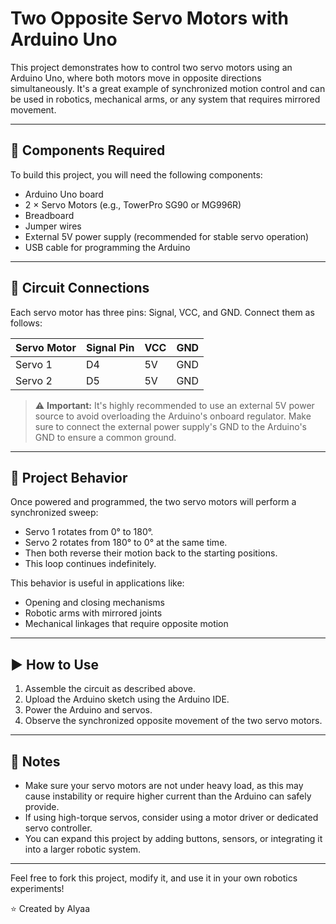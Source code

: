# Two Opposite Servo Motors with Arduino Uno

This project demonstrates how to control two servo motors using an Arduino Uno, where both motors move in opposite directions simultaneously. It's a great example of synchronized motion control and can be used in robotics, mechanical arms, or any system that requires mirrored movement.

---

## 🧰 Components Required

To build this project, you will need the following components:

- Arduino Uno board  
- 2 × Servo Motors (e.g., TowerPro SG90 or MG996R)  
- Breadboard  
- Jumper wires  
- External 5V power supply (recommended for stable servo operation)  
- USB cable for programming the Arduino

---

## 🔌 Circuit Connections

Each servo motor has three pins: Signal, VCC, and GND. Connect them as follows:

| Servo Motor | Signal Pin | VCC | GND |
|-------------|------------|-----|-----|
| Servo 1     | D4         | 5V  | GND |
| Servo 2     | D5         | 5V  | GND |

> ⚠️ **Important:** It's highly recommended to use an external 5V power source to avoid overloading the Arduino's onboard regulator. Make sure to connect the external power supply's GND to the Arduino's GND to ensure a common ground.

---

## 🎯 Project Behavior

Once powered and programmed, the two servo motors will perform a synchronized sweep:

- Servo 1 rotates from 0° to 180°.
- Servo 2 rotates from 180° to 0° at the same time.
- Then both reverse their motion back to the starting positions.
- This loop continues indefinitely.

This behavior is useful in applications like:

- Opening and closing mechanisms  
- Robotic arms with mirrored joints  
- Mechanical linkages that require opposite motion

---

## ▶️ How to Use

1. Assemble the circuit as described above.
2. Upload the Arduino sketch using the Arduino IDE.
3. Power the Arduino and servos.
4. Observe the synchronized opposite movement of the two servo motors.

---

## 📌 Notes

- Make sure your servo motors are not under heavy load, as this may cause instability or require higher current than the Arduino can safely provide.
- If using high-torque servos, consider using a motor driver or dedicated servo controller.
- You can expand this project by adding buttons, sensors, or integrating it into a larger robotic system.

---

Feel free to fork this project, modify it, and use it in your own robotics experiments!

⭐ Created by Alyaa

